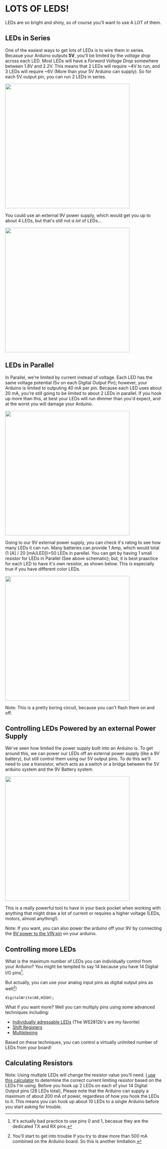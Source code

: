 LOTS OF LEDS!
=============

LEDs are so bright and shiny, so of course you'll want to use A LOT of them. 

LEDs in Series
--------------

One of the easiest ways to get lots of LEDs is to wire them in series. Becasue your Arduino outputs **5V**, you'll be limited by the _voltage drop_ across each LED. Most LEDs will have a _Forward Voltage Drop_ somewhere between 1.8V and 2.2V.  This means that 2 LEDs will require ~4V to run, and 3 LEDs will require ~6V (More than your 5V Arduino can supply). So for each 5V output pin, you can run 2 LEDs in series. 

<img src="https://github.com/mrsoltys/GEEN1400/blob/master/Lots%20of%20LEDs/Series1.png?raw=true" width="400">

You could use an external 9V power supply, which would get you up to about 4 LEDs, but that's still not _a lot_ of LEDs...

<img src="https://github.com/mrsoltys/GEEN1400/blob/master/Lots%20of%20LEDs/Series2.png?raw=true" width="400">

LEDs in Parallel 
----------------

In Parallel, we're limited by current instead of voltage. Each LED has the same voltage potential (5v on each Digital Output Pin); however, your Arduino is limited to outputing 40 mA per pin. Because each LED uses about 20 mA, you're still going to be limited to about 2 LEDs in parallel. If you hook up more than this, at best your LEDs will run dimmer than you'd expect, and at the worst you will damage your Arduino. 

<img src="https://github.com/mrsoltys/GEEN1400/blob/master/Lots%20of%20LEDs/Parallel%201.png?raw=true" width="400">

Going to our 9V external power supply, you can check it's rating to see how many LEDs it can run. Many batteries can provide 1 Amp, which would total (1 [A] / 20 [mA/LED])=50 LEDs in parellel. You can get by having 1 small resistor for LEDs in Parallel (See above schematic); but, it is best praactice for each LED to have it's own resistor, as shown below. This is especially true if you have different color LEDs.

<img src="https://github.com/mrsoltys/GEEN1400/blob/master/Lots%20of%20LEDs/Parallel2.png?raw=true" width="400">

Note: This is a pretty boring circuit, because you can't flash them on and off. 

Controlling LEDs Powered by an external Power Supply
----------------------------------------------

We've seen how limited the power supply built into an Arduino is. To get around this, we can power our LEDs off an external power supply (like a 9V battery), but still control them using our 5V output pins. To do this we'll need to use a transistor, which acts as a switch or a bridge between the 5V arduino system and the 9V Battery system.

<img src="https://github.com/mrsoltys/GEEN1400/blob/master/Lots%20of%20LEDs/Transistor.png?raw=true" width="400">

This is a really powerful tool to have in your back pocket when working with anything that might draw a lot of current or requires a higher voltage (LEDs, motors, almost anything!). 

Note: If you want, you can also power the arduino off your 9V by connecting the [9V power to the $VIN$ pin](https://github.com/mrsoltys/GEEN1400/tree/master/Power) on your arduino.

Controlling more LEDs
---------------------

What is the maximum number of LEDs you can individually control from your Arduino? You might be tempted to say 14 because you have 14 Digital I/O pins[^1]. 

But actually, you can use your analog input pins as digital output pins as well[^2]! 

	digitalWrite(A0,HIGH);

What if you want more?  Well you can multiply pins using some advanced techniques including:
 * [Individually adressable LEDs](https://learn.adafruit.com/adafruit-neopixel-uberguide) (The WS2812b's are my favorite)
 * [Shift Registers](https://bildr.org/2011/02/74hc595/)
 * [Multiplexing](https://appelsiini.net/2011/how-does-led-matrix-work/)

 Based on these techniques, you can control a virtually unlmited number of LEDs from your board!

 [^1]: It's actually bad practice to use pins 0 and 1, becasue they are the dedicated TX and RX pins.

 [^2]: You'll start to get into trouble if you try to draw more than 500 mA combined on the Arduino board. So this is another limitation. 

 Calculating Resistors
 ---------------------

Note: Using multiple LEDs will change the resistor value you'll need. [I use this calculator](http://ledcalc.com/#calc) to determine the correct current limiting resistor based on the LEDs I'm using. Before you hook up 2 LEDs on each of your 14 Digital Output pins (28 LEDs total), Please note that the Arduino can supply a maximum of about 200 mA of power, regardless of how you hook the LEDs to it. This means you can hook up about 10 LEDs to a single Arduino before you start asking for trouble. 